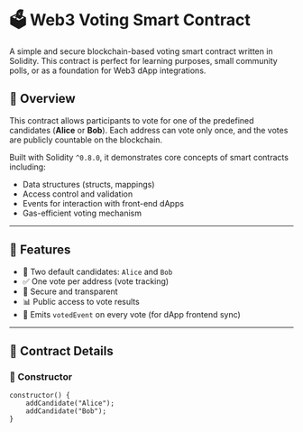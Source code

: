 # 🗳 Web3 Voting Smart Contract

A simple and secure blockchain-based voting smart contract written in Solidity. This contract is perfect for learning purposes, small community polls, or as a foundation for Web3 dApp integrations.

## 📌 Overview

This contract allows participants to vote for one of the predefined candidates (**Alice** or **Bob**). Each address can vote only once, and the votes are publicly countable on the blockchain.

Built with Solidity `^0.8.0`, it demonstrates core concepts of smart contracts including:

- Data structures (structs, mappings)
- Access control and validation
- Events for interaction with front-end dApps
- Gas-efficient voting mechanism

---

## 🚀 Features

- 🧾 Two default candidates: `Alice` and `Bob`
- ✅ One vote per address (vote tracking)
- 🔐 Secure and transparent
- 📊 Public access to vote results
- 📡 Emits `votedEvent` on every vote (for dApp frontend sync)

---

## 📄 Contract Details

### 🔧 Constructor

```solidity
constructor() {
    addCandidate("Alice");
    addCandidate("Bob");
}
